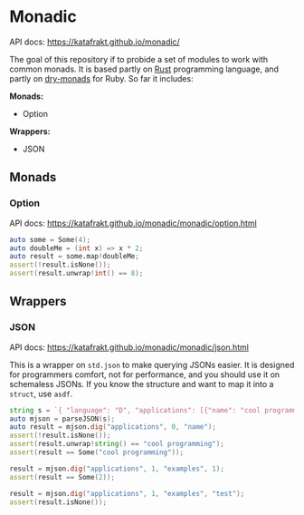 # Monadic

API docs: https://katafrakt.github.io/monadic/

The goal of this repository if to probide a set of modules to work with common monads. It is based partly on [Rust](https://www.rust-lang.org) programming language, and partly on [dry-monads](https://dry-rb.org/gems/dry-monads/) for Ruby. So far it includes:

**Monads:**

* Option

**Wrappers:**

* JSON

## Monads

### Option

API docs: https://katafrakt.github.io/monadic/monadic/option.html

```d
auto some = Some(4);
auto doubleMe = (int x) => x * 2;
auto result = some.map!doubleMe;
assert(!result.isNone());
assert(result.unwrap!int() == 8);
```

## Wrappers

### JSON

API docs: https://katafrakt.github.io/monadic/monadic/json.html

This is a wrapper on `std.json` to make querying JSONs easier. It is designed for programmers comfort, not for performance, and you should use it on schemaless JSONs. If you know the structure and want to map it into a `struct`, use `asdf`.

```d
string s = `{ "language": "D", "applications": [{"name": "cool programming"}, {"name": "doing stuff", "examples": [1, 2, 3]}] }`;
auto mjson = parseJSON(s);
auto result = mjson.dig("applications", 0, "name");
assert(!result.isNone());
assert(result.unwrap!string() == "cool programming");
assert(result == Some("cool programming"));

result = mjson.dig("applications", 1, "examples", 1);
assert(result == Some(2));

result = mjson.dig("applications", 1, "examples", "test");
assert(result.isNone());
```

